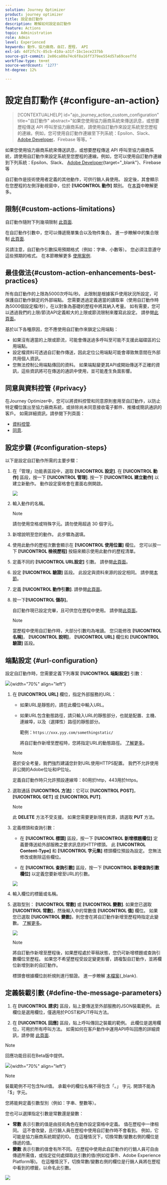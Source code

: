 ```yaml
---
solution: Journey Optimizer
product: journey optimizer
title: 設定自訂動作
description: 瞭解如何設定自訂動作
feature: Actions
topic: Administration
role: Admin
level: Experienced
keywords: 動作，協力廠商，自訂，歷程， API
exl-id: 4df2fc7c-85cb-410a-a31f-1bc1ece237bb
source-git-commit: 2e06ca80a74c6f8a16ff379ee554d57a69ceeffd
workflow-type: tm+mt
source-wordcount: '1277'
ht-degree: 12%

---
```


# 設定自訂動作 {#configure-an-action}

>[!CONTEXTUALHELP]
>id="ajo_journey_action_custom_configuration"
>title="自訂動作"
>abstract="如果您使用協力廠商系統來傳送訊息，或想要歷程傳送 API 呼叫至協力廠商系統，請使用自訂動作來設定系統至您歷程的連線。例如，您可使用自訂動作連線至下列系統：Epsilon、Slack、[Adobe Developer](https://developer.adobe.com)、Firebase 等等。"

如果您使用協力廠商系統來傳送訊息，或想要歷程傳送 API 呼叫至協力廠商系統，請使用自訂動作來設定系統至您歷程的連線。例如，您可以使用自訂動作連線到下列系統：Epsilon、Slack、 [Adobe Developer](https://developer.adobe.com){target="_blank"}、Firebase等

自訂動作是技術使用者定義的其他動作，可供行銷人員使用。 設定後，其會顯示在您歷程的左側浮動視窗中，位於 **[!UICONTROL 動作]** 類別。 在[本頁](../building-journeys/about-journey-activities.md#action-activities)中瞭解更多。

## 限制{#custom-actions-limitations}

自訂動作隨附下列幾項限制 [此頁面](../start/guardrails.md).

在自訂動作引數中，您可以傳遞簡單集合以及物件集合。 進一步瞭解中的集合限制 [此頁面](../building-journeys/collections.md#limitations).

另請注意，自訂動作引數採用預期格式（例如：字串、小數等）。 您必須注意遵守這些預期的格式。 在本節瞭解更多 [使用案例](../building-journeys/collections.md).

## 最佳做法{#custom-action-enhancements-best-practices}

所有自訂動作的上限為5000次呼叫/秒。 此限制是根據客戶使用狀況所設定，可保護自訂動作鎖定的外部端點。 您需要透過定義適當的讀取率（使用自訂動作時為5000個設定檔/秒），在以對象為基礎的歷程中將其納入考量。 如有需要，您可以透過我們的上限/節流API定義較大的上限或節流限制來覆寫此設定。 請參閱[此頁面](../configuration/external-systems.md)。

基於以下各種原因，您不應使用自訂動作來鎖定公用端點：

* 如果沒有適當的上限或節流，可能會傳送過多呼叫至可能不支援此磁碟區的公用端點。
* 設定檔資料可透過自訂動作傳送，因此定位公用端點可能會導致無意間在外部共用個人資訊。
* 您無法控制公用端點傳回的資料。 如果端點變更其API或開始傳送不正確的資訊，這些資訊將可在傳送的通訊中使用，並可能產生負面影響。

## 同意與資料控管 {#privacy}

在Journey Optimizer中，您可以將資料控管和同意原則套用至自訂動作，以防止特定欄位匯出至協力廠商系統，或排除尚未同意接收電子郵件、推播或簡訊通訊的客戶。 如需詳細資訊，請參閱下列頁面：

* [資料控管](../action/action-privacy.md).
* [同意](../action/action-privacy.md).


## 設定步驟 {#configuration-steps}

以下是設定自訂動作所需的主要步驟：

1. 在「管理」功能表區段中，選取 **[!UICONTROL 設定]**. 在  **[!UICONTROL 動作]** 區段，按一下 **[!UICONTROL 管理]**. 按一下 **[!UICONTROL 建立動作]** 以建立新動作。 動作設定窗格會在畫面右側開啟。

   ![](assets/custom2.png)

1. 輸入動作的名稱。

   >[!NOTE]
   >
   >請勿使用空格或特殊字元。請勿使用超過 30 個字元。

1. 新增說明至您的動作。 此步驟為選填。
1. 使用此動作的歷程次數會顯示在 **[!UICONTROL 使用位置]** 欄位。 您可以按一下 **[!UICONTROL 檢視歷程]** 按鈕來顯示使用此動作的歷程清單。
1. 定義不同的 **[!UICONTROL URL設定]** 引數。 請參閱[此頁面](../action/about-custom-action-configuration.md#url-configuration)。
1. 設定 **[!UICONTROL 驗證]** 區段。 此設定與資料來源的設定相同。  請參閱[本節](../datasource/external-data-sources.md#custom-authentication-mode)。
1. 定義 **[!UICONTROL 動作引數]**. 請參閱[此頁面](../action/about-custom-action-configuration.md#define-the-message-parameters)。
1. 按一下&#x200B;**[!UICONTROL 儲存]**。

   自訂動作現已設定完畢，且可供您在歷程中使用。 請參閱[此頁面](../building-journeys/about-journey-activities.md#action-activities)。

   >[!NOTE]
   >
   >當歷程中使用自訂動作時，大部分引數均為唯讀。 您只能修改 **[!UICONTROL 名稱]**， **[!UICONTROL 說明]**， **[!UICONTROL URL]** 欄位和 **[!UICONTROL 驗證]** 區段。

## 端點設定 {#url-configuration}

設定自訂動作時，您需要定義下列專案 **[!UICONTROL 端點設定]** 引數：

![](assets/action-response1bis.png){width="70%" align="left"}

1. 在 **[!UICONTROL URL]** 欄位，指定外部服務的URL：

   * 如果URL是靜態的，請在此欄位中輸入URL。

   * 如果URL包含動態路徑，請只輸入URL的靜態部分，也就是配置、主機、連線埠，以及（選擇性）路徑的靜態部分。

     範例：`https://xxx.yyy.com/somethingstatic/`

     將自訂動作新增至歷程時，您將指定URL的動態路徑。 [了解更多](../building-journeys/using-custom-actions.md)。

   >[!NOTE]
   >
   >基於安全考量，我們強烈建議您針對URL使用HTTPS配置。 我們不允許使用非公開的Adobe位址和IP位址。
   >
   >定義自訂動作時只允許預設連線埠：80用於http，443用於https。

1. 選取通話 **[!UICONTROL 方法]**：它可以 **[!UICONTROL POST]**， **[!UICONTROL GET]** 或 **[!UICONTROL PUT]**.

   >[!NOTE]
   >
   > 此 **DELETE** 方法不受支援。 如果您需要更新現有資源，請選取 **PUT** 方法。

1. 定義標頭和查詢引數：

   * 在 **[!UICONTROL 標頭]** 區段，按一下 **[!UICONTROL 新增標題欄位]** 定義要傳送給外部服務之要求訊息的HTTP標頭。 此 **[!UICONTROL Content-Type]** 和 **[!UICONTROL 字元集]** 標頭欄位預設為設定。 您無法修改或刪除這些欄位。

   * 在 **[!UICONTROL 查詢引數]** 區段，按一下 **[!UICONTROL 新增查詢引數欄位]** 以定義您要新增至URL的引數。

   ![](assets/journeyurlconfiguration2bis.png)

1. 輸入欄位的標籤或名稱。

1. 選取型別： **[!UICONTROL 常數]** 或 **[!UICONTROL 變數]**. 如果您已選取 **[!UICONTROL 常數]**，然後輸入中的常數值 **[!UICONTROL 值]** 欄位。 如果您已選取 **[!UICONTROL 變數]**，則您會在將自訂動作新增至歷程時指定此變數。 [了解更多](../building-journeys/using-custom-actions.md)。

   ![](assets/journeyurlconfiguration2.png)

   >[!NOTE]
   >
   >將自訂動作新增至歷程後，如果歷程處於草稿狀態，您仍可新增標題或查詢引數欄位至歷程。 如果您不希望歷程受設定變更影響，請複製自訂動作，並將欄位新增到新的自訂動作。
   >
   >標頭會根據欄位剖析規則進行驗證。 進一步瞭解 [本檔案](https://tools.ietf.org/html/rfc7230#section-3.2.4){_blank}.

## 定義裝載引數 {#define-the-message-parameters}

1. 在 **[!UICONTROL 請求]** 區段，貼上要傳送至外部服務的JSON裝載範例。 此欄位是選用欄位，僅適用於POST和PUT呼叫方法。

1. 在 **[!UICONTROL 回應]** 區段，貼上呼叫傳回之裝載的範例。 此欄位是選用欄位，可用於所有呼叫方法。 如需如何在客戶動作中運用API呼叫回應的詳細資訊，請參閱 [此頁面](../action/action-response.md).

>[!NOTE]
>
>回應功能目前在Beta版中提供。

![](assets/action-response2bis.png){width="70%" align="left"}

>[!NOTE]
>
>裝載範例不可包含Null值。 承載中的欄位名稱不得包含「。」 字元. 開頭不能為「$」字元。

您將能夠定義引數型別（例如：字串、整數等）。

您也可以選擇指定引數是常數還是變數：

* **常數** 表示引數的值是由技術角色在動作設定窗格中定義。 值在歷程中一律相同。 這不會改變，且行銷人員在歷程中使用自訂動作時不會看到。 例如，它可能是協力廠商系統期望的ID。 在這種情況下，切換常數/變數右側的欄位是傳遞的值。
* **變數** 表示引數的值會有所不同。 在歷程中使用此自訂動作的行銷人員可自由傳遞所需值，或指定從何處擷取此引數的值(例如從事件、Adobe Experience Platform等)。 在這種情況下，切換常數/變數右側的欄位是行銷人員將在歷程中看到的標籤，以命名此引數。

![](assets/customactionpayloadmessage2.png)